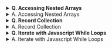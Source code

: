 <details><summary><b>Q. Accessing Nested Arrays</b></summary>
As we have seen in earlier examples, objects can contain both nested objects and nested arrays. Similar to accessing nested objects, array bracket notation can be chained to access nested arrays.

Here is an example of how to access a nested array:
``` javascript
const ourPets = [
  {
    animalType: "cat",
    names: [
      "Meowzer",
      "Fluffy",
      "Kit-Cat"
    ]
  },
  {
    animalType: "dog",
    names: [
      "Spot",
      "Bowser",
      "Frankie"
    ]
  }
];

ourPets[0].names[1];
ourPets[1].names[0];
ourPets[0].names[1] would be the string Fluffy, and ourPets[1].names[0] would be the string Spot.
```
  ----
Using dot and bracket notation, set the variable secondTree to the second item in the trees list from the myPlants object.
  </details>
<details><summary>A. Accessing Nested Arrays</summary>
  
``` javascript
const myPlants = [
  {
    type: "flowers",
    list: [
      "rose",
      "tulip",
      "dandelion"
    ]
  },
  {
    type: "trees",
    list: [
      "fir",
      "pine",
      "birch"
    ]
  }
];

const secondTree = myPlants[1].list[1];
```
</details>
<details><summary><b>Q. Record Collection</b></summary>
You are given an object literal representing a part of your musical album collection. Each album has a unique id number as its key and several other properties. Not all albums have complete information.

You start with an updateRecords function that takes an object literal, records, containing the musical album collection, an id, a prop (like artist or tracks), and a value. Complete the function using the rules below to modify the object passed to the function.

Your function must always return the entire record collection object.
If prop isn't tracks and value isn't an empty string, update or set that album's prop to value.
If prop is tracks but the album doesn't have a tracks property, create an empty array and add value to it.
If prop is tracks and value isn't an empty string, add value to the end of the album's existing tracks array.
If value is an empty string, delete the given prop property from the album.
Note: A copy of the recordCollection object is used for the tests.
</details>
<details><summary>A. Record Collection</summary>
 
```javascript
// Setup
const recordCollection = {
  2548: {
    albumTitle: 'Slippery When Wet',
    artist: 'Bon Jovi',
    tracks: ['Let It Rock', 'You Give Love a Bad Name']
  },
  2468: {
    albumTitle: '1999',
    artist: 'Prince',
    tracks: ['1999', 'Little Red Corvette']
  },
  1245: {
    artist: 'Robert Palmer',
    tracks: []
  },
  5439: {
    albumTitle: 'ABBA Gold'
  }
};

// Only change code below this line
function updateRecords(records, id, prop, value) {
  if (prop != 'tracks' && value) {
    records[id][prop] = value;
  }
  else if (prop == 'tracks' && !records[id].hasOwnProperty('tracks')) {
    records[id][prop] = [value];
  }
  else if (prop == 'tracks' && value) {
    records[id][prop].push(value);
  }
  else if (!value) {
    delete records[id][prop];
  }
  
  
  return records;
}

updateRecords(recordCollection, 5439, 'artist', 'ABBA');
```
  </details>
<details><summary><b>Q. Iterate with Javascript While Loops</b></summary>
You can run the same code multiple times by using a loop.

The first type of loop we will learn is called a while loop because it runs while a specified condition is true and stops once that condition is no longer true.
``` javascript
const ourArray = [];
let i = 0;

while (i < 5) {
  ourArray.push(i);
  i++;
}
```
In the code example above, the while loop will execute 5 times and append the numbers 0 through 4 to ourArray.

Let's try getting a while loop to work by pushing values to an array.

Add the numbers 5 through 0 (inclusive) in descending order to myArray using a while loop.
  </details>
  
  <details><summary>A. Iterate with Javascript While Loops</summary>
  
``` javascript
  // Setup
const myArray = [];

let i = 5;

while (i>-1) {
  myArray.push(i);
  i--;
}
// Only change code below this line
```
  </details>
